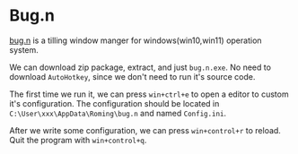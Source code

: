 # Bug.n 

[bug.n][1] is a tilling window manger for windows(win10,win11) operation system.

We can download zip package, extract, and just `bug.n.exe`. No need to download `AutoHotkey`, since we don't need to run it's source code.

The first time we run it, we can press `win+ctrl+e` to open a editor to custom it's configuration. The configuration should be located in `C:\User\xxx\AppData\Roming\bug.n` and named `Config.ini`.

After we write some configuration, we can press `win+control+r` to reload. Quit the program with `win+control+q`.


[1]: https://github.com/fuhsjr00/bug.n
